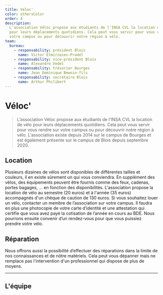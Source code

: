 ```yaml
---
title: Veloc'
color: othersColor
order: 4
description:
  L’association Véloc propose aux étudiants de l'INSA CVL la location de vélo
  pour leurs déplacements quotidiens. Cela peut vous servir pour vous rendre sur
  votre campus ou pour découvrir notre région à vélo.
team:
  bureau:
    - responsability: président Blois
      name: Victor Elmirzoiev-Pradel
    - responsability: vice-président Blois
      name: Alexandre Vedel
    - responsability: trésorier Bourges
      name: Jean Dominique Bewoin-fils
    - responsability: secrétaire Blois
      name: Arthur Philibert
---
```


# Véloc'

<campus-center>
  <campus-responsive-image
    folder-name="federation/les-autres-assos/veloc"
    name="logo.jpg"
    max-width="400"></campus-responsive-image>
</campus-center>

> L’association Véloc propose aux étudiants de l'INSA CVL la location de vélo
> pour leurs déplacements quotidiens. Cela peut vous servir pour vous rendre sur
> votre campus ou pour découvrir notre région à vélo. L'association existe
> depuis 2014 sur le campus de Bourges et est également présente sur le campus
> de Blois depuis septembre 2020.

## Location

Plusieurs dizaines de vélos sont disponibles de différentes tailles et couleurs,
il en existe sûrement un qui vous conviendra. En supplément des vélos, des
équipements peuvent être fournis comme des feux, cadenas, portes bagages, … en
fonction des disponibilités. L'association propose la location de vélo au
semestre (20 euros) et à l'année (35 euros) accompagnés d'un chèque de caution
de 130 euros. Si vous souhaitez louer un vélo, contacter un membre de
l’association sur votre campus. Il faudra en plus une photocopie de votre carte
d’identité et une attestation qui certifie que vous avez payé la cotisation de
l’année en cours au BDE. Nous pourrons ensuite convenir d’un rendez-vous pour
que vous puissiez prendre votre vélo.

## Réparation

Nous offrons aussi la possibilité d’effectuer des réparations dans la limite de
nos connaissances et de nôtre matériels. Cela peut vous dépanner mais ne
remplace pas l'intervention d'un professionnel qui dispose de plus de moyens.

---

## L'équipe

<campus-team :team="team" :color="color"></campus-team>
